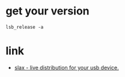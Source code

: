 # get your version

```
lsb_release -a
```

# link

* [slax - live distribution for your usb device.](https://www.slax.org/)
